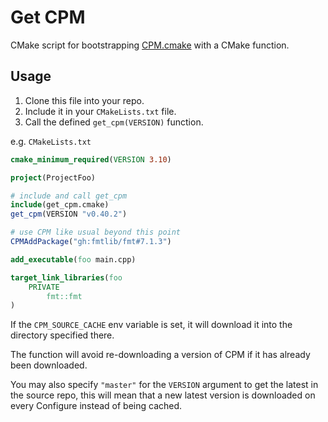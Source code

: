 # Get CPM

CMake script for bootstrapping [CPM.cmake](https://github.com/cpm-cmake/CPM.cmake) with a CMake function.

## Usage

1. Clone this file into your repo.
2. Include it in your `CMakeLists.txt` file. 
3. Call the defined `get_cpm(VERSION)` function.

e.g.
`CMakeLists.txt`
```CMake
cmake_minimum_required(VERSION 3.10)

project(ProjectFoo)

# include and call get_cpm
include(get_cpm.cmake)
get_cpm(VERSION "v0.40.2")

# use CPM like usual beyond this point
CPMAddPackage("gh:fmtlib/fmt#7.1.3")

add_executable(foo main.cpp)

target_link_libraries(foo
	PRIVATE
		fmt::fmt
)
```


If the `CPM_SOURCE_CACHE` env variable is set, it will download it into the directory specified there.

The function will avoid re-downloading a version of CPM if it has already been downloaded.

You may also specify `"master"` for the `VERSION` argument to get the latest in the source repo, this will mean that a new latest version is downloaded on every Configure instead of being cached.
